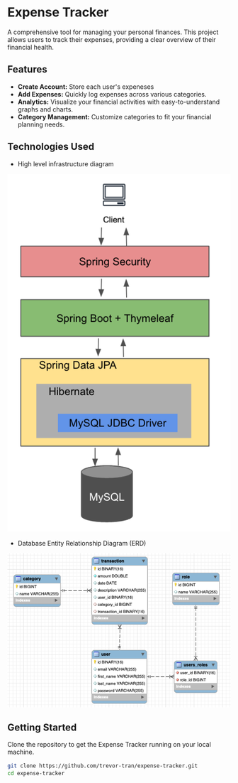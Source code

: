 # Expense Tracker

A comprehensive tool for managing your personal finances. This project allows users to track their expenses, providing a clear overview of their financial health.

## Features
- **Create Account:** Store each user's expeneses
- **Add Expenses:** Quickly log expenses across various categories.
- **Analytics:** Visualize your financial activities with easy-to-understand graphs and charts.
- **Category Management:** Customize categories to fit your financial planning needs.

## Technologies Used
- High level infrastructure diagram

![high-level-infra.png](high-level-infra.png)

- Database Entity Relationship Diagram (ERD)

![erd.png](erd.png)
## Getting Started

Clone the repository to get the Expense Tracker running on your local machine.

```bash
git clone https://github.com/trevor-tran/expense-tracker.git
cd expense-tracker